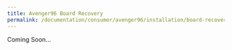 ```yaml
---
title: Avenger96 Board Recovery
permalink: /documentation/consumer/avenger96/installation/board-recovery/
---
```


Coming Soon...
